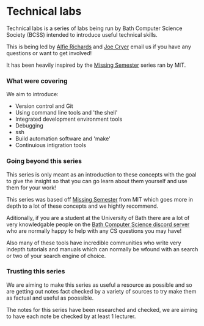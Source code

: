 
# Technical labs

Technical labs is a series of labs being run by Bath Computer Science Society (BCSS) intended to 
introduce useful technical skills.

This is being led by [Alfie Richards](mailto:ar2227@bath.ac.uk) and [Joe 
Cryer](mailto:jjc82@bath.ac.uk) email us if you have any questions or want to get involved!

It has been heavily inspired by the [Missing Semester](https://missing.csail.mit.edu) series ran by 
MIT.

### What were covering

We aim to introduce:

- Version control and Git
- Using command line tools and 'the shell'
- Integrated development environment tools
- Debugging
- ssh
- Build automation software and 'make'
- Continuious intigration tools

### Going beyond this series

This series is only meant as an introduction to these concepts with the goal to give the insight so 
that you can go learn about them yourself and use them for your work!

This series was based off [Missing Semester](https://missing.csail.mit.edu) from MIT which goes more 
in depth to a lot of these concepts and we hightly recommend.

Aditionally, if you are a student at the University of Bath there are a lot of very knowledgable 
people on the [Bath Computer Science discord server](https://discord.gg/gDYbrpK) who are normally 
happy to help with any CS questions you may have!

Also many of these tools have incredible communities who write very indepth tutorials and manuals 
which can normally be wfound with an search or two of your search engine of choice.

### Trusting this series

We are aiming to make this series as useful a resource as possible and so are getting out notes fact 
checked by a variety of sources to try make them as factual and useful as poossible.

The notes for this series have been researched and checked, we are aiming to have each note be 
checked by at least 1 lecturer.


